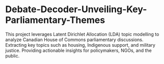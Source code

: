 # Debate-Decoder-Unveiling-Key-Parliamentary-Themes
This project leverages Latent Dirichlet Allocation (LDA) topic modelling to analyze Canadian House of Commons parliamentary discussions. Extracting key topics such as housing, Indigenous support, and military justice. Providing actionable insights for policymakers, NGOs, and the public.
